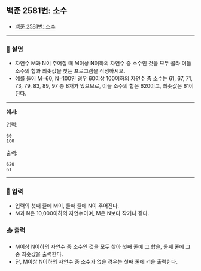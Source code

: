 ## 백준 2581번: 소수

- [백준 2581번: 소수](https://www.acmicpc.net/problem/2681)

---

### 📖 설명

- 자연수 M과 N이 주어질 때 M이상 N이하의 자연수 중 소수인 것을 모두 골라 이들 소수의 합과 최솟값을 찾는 프로그램을 작성하시오.
- 예를 들어 M=60, N=100인 경우 60이상 100이하의 자연수 중 소수는 61, 67, 71, 73, 79, 83, 89, 97 총 8개가 있으므로, 이들 소수의 합은 620이고, 최솟값은 61이 된다.

---

**예시:**

입력:

```
60
100
```

출력:

```
620
61
```

---

### 📝 입력

- 입력의 첫째 줄에 M이, 둘째 줄에 N이 주어진다.
- M과 N은 10,000이하의 자연수이며, M은 N보다 작거나 같다.

### 📤 출력

- M이상 N이하의 자연수 중 소수인 것을 모두 찾아 첫째 줄에 그 합을, 둘째 줄에 그 중 최솟값을 출력한다.
- 단, M이상 N이하의 자연수 중 소수가 없을 경우는 첫째 줄에 -1을 출력한다.
